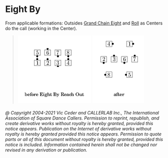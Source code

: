 
# Eight By <anything>

From applicable formations:
Outsides [Grand Chain Eight](../c2/grand_chain_eight.md) and
[Roll](../plus/anything_and_roll.md) as Centers do the
<anything> call (working in the Center).

> 
> ![alt](eight_by_anything-1.png)
> ![alt](eight_by_anything-2.png)
> 
###### @ Copyright 2004-2021 Vic Ceder and CALLERLAB Inc., The International Association of Square Dance Callers. Permission to reprint, republish, and create derivative works without royalty is hereby granted, provided this notice appears. Publication on the Internet of derivative works without royalty is hereby granted provided this notice appears. Permission to quote parts or all of this document without royalty is hereby granted, provided this notice is included. Information contained herein shall not be changed nor revised in any derivation or publication.
